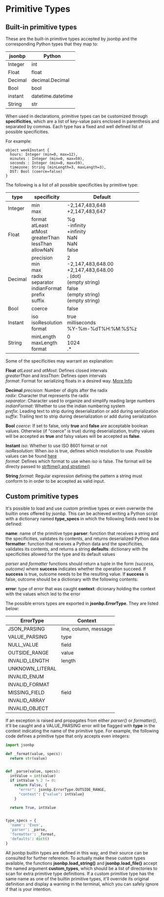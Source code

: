 # Primitive Types

## Built-in primitive types

These are the built-in primitive types accepted by jsonbp and the corresponding Python
types that they map to:

| jsonbp   | Python |
| ------   | ------ |
| Integer  | int |
| Float    | float |
| Decimal  | decimal.Decimal |
| Bool     | bool |
| instant | datetime.datetime |
| String   |  str |

When used in declarations, primitive types can be customized through
**specificities**, which are a list of key-value pairs enclosed in parenthesis and
separated by commas. Each type has a fixed and well defined list of possible
specificities.

For example:
```
object weekInstant {
  hours: Integer (min=0, max=12),
  minutes : Integer (min=0, max=59),
  seconds : Integer (min=0, max=59),
  timezone: String (minLength=3, maxLength=3),
  DST: Bool (coerce=false)
}
```

The following is a list of all possible specificities by primitive type:

| type | specificity | Default |
| ------   | ------ | ------   |
| Integer  | min<br>max | -2,147,483,648<br>+2,147,483,647 |
| Float  | format<br>atLeast<br>atMost<br>greaterThan<br>lessThan<br>allowNaN<br> | %g<br>-infinity<br>+infinity<br>NaN<br>NaN<br>false |
| Decimal | precision<br>min<br>max<br>radix<br>separator<br>indianFormat<br>prefix<br>suffix | 2<br>-2,147,483,648.00<br>+2,147,483,648.00<br>. (dot)<br>(empty string)<br>false<br>(empty string)<br>(empty string) |
| Bool | coerce | false |
| Instant | iso<br>isoResolution<br>format | true<br>milliseconds<br>%Y-%m-%dT%H:%M:%S%z |
| String | minLength<br>maxLength<br>format | 0<br>1024<br>.* |

Some of the specificities may warrant an explanation:

**Float**
*atLeast* and *atMost*: Defines closed intervals  
*greaterThan* and *lessThan*: Defines open intervals  
*format*: Format for serializing floats in a desired way. [More Info](https://docs.python.org/3/library/string.html#format-specification-mini-language)

**Decimal**
*precision*: Number of digits after the radix  
*radix*: Character that represents the radix  
*separator*: Character used to organize and simplify reading large numbers  
*indianFormat*: Whether to use the indian numbering system  
*prefix*: Leading text to strip during deserialization or add during serialization  
*suffix*: Trailing text to strip during deserialization or add during serialization

**Bool**
*coerce*: If set to false, only **true** and **false** are acceptable boolean values.
Otherwise (if "coerce" is true) during deserialization, truthy values will
be accepted as **true** and falsy values will be accepted as **false**.

**Instant**
*iso*: Whether to use ISO 8601 format or not  
*isoResolution*: When *iso* is true, defines which resolution to use. Possible values can be found [here](https://docs.python.org/3/library/datetime.html#datetime.datetime.isoformat)  
*format*: Defines which format to use when *iso* is false. The format will be directy passed to
[strftime() and strptime()](https://docs.python.org/3/library/datetime.html#strftime-and-strptime-behavior)

**String**
*format*: Regular expression defining the pattern a string must conform to in order to be accepted as valid input.

## Custom primitive types

It's possible to load and use custom primitive types or even overwrite the builtin ones offered by jsonbp.
This can be achieved writing a Python script with a dictionary named **type_specs** in which the following
fields need to be defined:

**name**: name of the primitive type
**parser**: function that receives a string and the specificities, validates its contents, and returns
deserialized Python data
**formatter**: function that receives a Python data and the specificities, validates its contents,
and returns a string
**defaults**: dictionary with the specificities allowed for the type and its default values

*parser* and *formatter* functions should return a tuple in the form *(success, outcome)* where **success**
indicates whether the operation succeed. If **success** is true, outcome needs to be the resulting
value. If **success** is false, outcome should be a dictionary with the following contents:

**error**: type of error that was caught
**context**: dicionary holding the context with the values which led to the error

The possible errors types are exported in **jsonbp.ErrorType**.
They are listed below:

| ErrorType | Context |
| ------   | ------ |
| JSON_PARSING     | line, column, message |
| VALUE_PARSING    | type                  |
| NULL_VALUE       | field                 |
| OUTSIDE_RANGE    | value                 |
| INVALID_LENGTH   | length                |
| UNKNOWN_LITERAL  |                       |
| INVALID_ENUM     |                       |
| INVALID_FORMAT   |                       |
| MISSING_FIELD    | field                 |
| INVALID_ARRAY    |                       |
| INVALID_OBJECT   |                       |

If an exception is raised and propagates from either *parser()* or *formatter()*, it'll be caught and a
VALUE_PARSING error will be flagged with **type** in the context indicating the name of the primitive type.
For example, the following code defines a primitive type that only accepts even integers:

```py
import jsonbp

def _format(value, specs):
  return str(value)


def _parse(value, specs):
  intValue = int(value)
  if intValue % 2 != 0:
    return False, {
      "error": jsonbp.ErrorType.OUTSIDE_RANGE,
      "context": {"value": intValue}
    }

  return True, intValue


type_specs = {
  'name': 'Even',
  'parser': _parse,
  'formatter': _format,
  'defaults': dict()
}

```

All jsonbp builtin types are defined in this way, and their source can be consulted for further reference.
To actually make these custom types available, the functions **jsonbp.load_string()** and **jsonbp.load_file()**
accept the named argument **custom_types**, which should be a list of directories to scan for extra primitive
type definitions. If a custom primitive type has the same name as one of the builtin
primitive types, it'll override its original definition and display a warning in the terminal, which you
can safely ignore if that is your intention.

